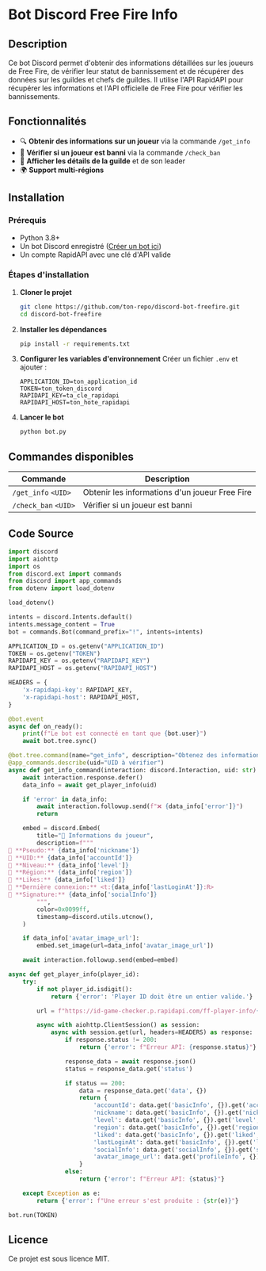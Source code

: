 # Bot Discord Free Fire Info

## Description
Ce bot Discord permet d'obtenir des informations détaillées sur les joueurs de Free Fire, de vérifier leur statut de bannissement et de récupérer des données sur les guildes et chefs de guildes. Il utilise l'API RapidAPI pour récupérer les informations et l'API officielle de Free Fire pour vérifier les bannissements.

## Fonctionnalités
- 🔍 **Obtenir des informations sur un joueur** via la commande `/get_info`
- 🚨 **Vérifier si un joueur est banni** via la commande `/check_ban`
- 📜 **Afficher les détails de la guilde** et de son leader
- 🌍 **Support multi-régions**

## Installation
### Prérequis
- Python 3.8+
- Un bot Discord enregistré ([Créer un bot ici](https://discord.com/developers/applications))
- Un compte RapidAPI avec une clé d'API valide

### Étapes d'installation
1. **Cloner le projet**
   ```bash
   git clone https://github.com/ton-repo/discord-bot-freefire.git
   cd discord-bot-freefire
   ```
2. **Installer les dépendances**
   ```bash
   pip install -r requirements.txt
   ```
3. **Configurer les variables d'environnement**
   Créer un fichier `.env` et ajouter :
   ```env
   APPLICATION_ID=ton_application_id
   TOKEN=ton_token_discord
   RAPIDAPI_KEY=ta_cle_rapidapi
   RAPIDAPI_HOST=ton_hote_rapidapi
   ```
4. **Lancer le bot**
   ```bash
   python bot.py
   ```

## Commandes disponibles
| Commande       | Description |
|---------------|-------------|
| `/get_info` `<UID>` | Obtenir les informations d'un joueur Free Fire |
| `/check_ban` `<UID>` | Vérifier si un joueur est banni |

## Code Source
```python
import discord
import aiohttp
import os
from discord.ext import commands
from discord import app_commands
from dotenv import load_dotenv

load_dotenv()

intents = discord.Intents.default()
intents.message_content = True
bot = commands.Bot(command_prefix="!", intents=intents)

APPLICATION_ID = os.getenv("APPLICATION_ID")
TOKEN = os.getenv("TOKEN")
RAPIDAPI_KEY = os.getenv("RAPIDAPI_KEY")
RAPIDAPI_HOST = os.getenv("RAPIDAPI_HOST")

HEADERS = {
    'x-rapidapi-key': RAPIDAPI_KEY,
    'x-rapidapi-host': RAPIDAPI_HOST,
}

@bot.event
async def on_ready():
    print(f"Le bot est connecté en tant que {bot.user}")
    await bot.tree.sync()

@bot.tree.command(name="get_info", description="Obtenez des informations sur un joueur de Free Fire.")
@app_commands.describe(uid="UID à vérifier")
async def get_info_command(interaction: discord.Interaction, uid: str):
    await interaction.response.defer()
    data_info = await get_player_info(uid)

    if 'error' in data_info:
        await interaction.followup.send(f"❌ {data_info['error']}")
        return

    embed = discord.Embed(
        title="📜 Informations du joueur",
        description=f"""
🔹 **Pseudo:** {data_info['nickname']}
🔹 **UID:** {data_info['accountId']}
🔹 **Niveau:** {data_info['level']}
🔹 **Région:** {data_info['region']}
🔹 **Likes:** {data_info['liked']}
🔹 **Dernière connexion:** <t:{data_info['lastLoginAt']}:R>
🔹 **Signature:** {data_info['socialInfo']}
        """,
        color=0x0099ff,
        timestamp=discord.utils.utcnow(),
    )

    if data_info['avatar_image_url']:
        embed.set_image(url=data_info['avatar_image_url'])

    await interaction.followup.send(embed=embed)

async def get_player_info(player_id):
    try:
        if not player_id.isdigit():
            return {'error': 'Player ID doit être un entier valide.'}

        url = f"https://id-game-checker.p.rapidapi.com/ff-player-info/{player_id}/SG"

        async with aiohttp.ClientSession() as session:
            async with session.get(url, headers=HEADERS) as response:
                if response.status != 200:
                    return {'error': f"Erreur API: {response.status}"}

                response_data = await response.json()
                status = response_data.get('status')

                if status == 200:
                    data = response_data.get('data', {})
                    return {
                        'accountId': data.get('basicInfo', {}).get('accountId', 'N/A'),
                        'nickname': data.get('basicInfo', {}).get('nickname', 'N/A'),
                        'level': data.get('basicInfo', {}).get('level', 'N/A'),
                        'region': data.get('basicInfo', {}).get('region', 'N/A'),
                        'liked': data.get('basicInfo', {}).get('liked', 'N/A'),
                        'lastLoginAt': data.get('basicInfo', {}).get('lastLoginAt', 'N/A'),
                        'socialInfo': data.get('socialInfo', {}).get('signature', 'N/A'),
                        'avatar_image_url': data.get('profileInfo', {}).get('clothes', {}).get('images', [None])[0],
                    }
                else:
                    return {'error': f"Erreur API: {status}"}

    except Exception as e:
        return {'error': f"Une erreur s'est produite : {str(e)}"}

bot.run(TOKEN)
```

## Licence
Ce projet est sous licence MIT.


